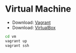 # Virtual Machine

- Download: [Vagrant](https://www.vagrantup.com/downloads)
- Download: [VirtualBox](https://www.virtualbox.org/wiki/Downloads)

```bash
cd vm
vagrant up
vagrant ssh
```

